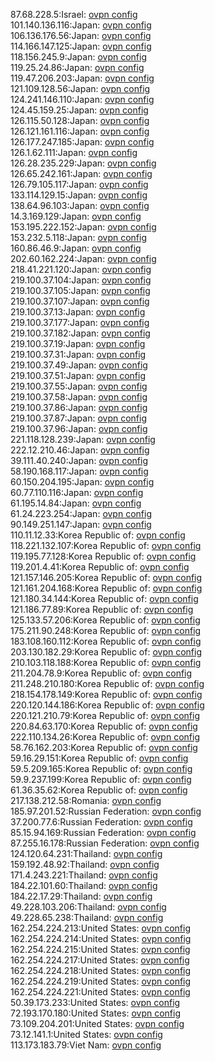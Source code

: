 87.68.228.5:Israel: [ovpn config](vpn/87_68_228_5.ovpn)  
101.140.136.116:Japan: [ovpn config](vpn/101_140_136_116.ovpn)  
106.136.176.56:Japan: [ovpn config](vpn/106_136_176_56.ovpn)  
114.166.147.125:Japan: [ovpn config](vpn/114_166_147_125.ovpn)  
118.156.245.9:Japan: [ovpn config](vpn/118_156_245_9.ovpn)  
119.25.24.86:Japan: [ovpn config](vpn/119_25_24_86.ovpn)  
119.47.206.203:Japan: [ovpn config](vpn/119_47_206_203.ovpn)  
121.109.128.56:Japan: [ovpn config](vpn/121_109_128_56.ovpn)  
124.241.146.110:Japan: [ovpn config](vpn/124_241_146_110.ovpn)  
124.45.159.25:Japan: [ovpn config](vpn/124_45_159_25.ovpn)  
126.115.50.128:Japan: [ovpn config](vpn/126_115_50_128.ovpn)  
126.121.161.116:Japan: [ovpn config](vpn/126_121_161_116.ovpn)  
126.177.247.185:Japan: [ovpn config](vpn/126_177_247_185.ovpn)  
126.1.62.111:Japan: [ovpn config](vpn/126_1_62_111.ovpn)  
126.28.235.229:Japan: [ovpn config](vpn/126_28_235_229.ovpn)  
126.65.242.161:Japan: [ovpn config](vpn/126_65_242_161.ovpn)  
126.79.105.117:Japan: [ovpn config](vpn/126_79_105_117.ovpn)  
133.114.129.15:Japan: [ovpn config](vpn/133_114_129_15.ovpn)  
138.64.96.103:Japan: [ovpn config](vpn/138_64_96_103.ovpn)  
14.3.169.129:Japan: [ovpn config](vpn/14_3_169_129.ovpn)  
153.195.222.152:Japan: [ovpn config](vpn/153_195_222_152.ovpn)  
153.232.5.118:Japan: [ovpn config](vpn/153_232_5_118.ovpn)  
160.86.46.9:Japan: [ovpn config](vpn/160_86_46_9.ovpn)  
202.60.162.224:Japan: [ovpn config](vpn/202_60_162_224.ovpn)  
218.41.221.120:Japan: [ovpn config](vpn/218_41_221_120.ovpn)  
219.100.37.104:Japan: [ovpn config](vpn/219_100_37_104.ovpn)  
219.100.37.105:Japan: [ovpn config](vpn/219_100_37_105.ovpn)  
219.100.37.107:Japan: [ovpn config](vpn/219_100_37_107.ovpn)  
219.100.37.13:Japan: [ovpn config](vpn/219_100_37_13.ovpn)  
219.100.37.177:Japan: [ovpn config](vpn/219_100_37_177.ovpn)  
219.100.37.182:Japan: [ovpn config](vpn/219_100_37_182.ovpn)  
219.100.37.19:Japan: [ovpn config](vpn/219_100_37_19.ovpn)  
219.100.37.31:Japan: [ovpn config](vpn/219_100_37_31.ovpn)  
219.100.37.49:Japan: [ovpn config](vpn/219_100_37_49.ovpn)  
219.100.37.51:Japan: [ovpn config](vpn/219_100_37_51.ovpn)  
219.100.37.55:Japan: [ovpn config](vpn/219_100_37_55.ovpn)  
219.100.37.58:Japan: [ovpn config](vpn/219_100_37_58.ovpn)  
219.100.37.86:Japan: [ovpn config](vpn/219_100_37_86.ovpn)  
219.100.37.87:Japan: [ovpn config](vpn/219_100_37_87.ovpn)  
219.100.37.96:Japan: [ovpn config](vpn/219_100_37_96.ovpn)  
221.118.128.239:Japan: [ovpn config](vpn/221_118_128_239.ovpn)  
222.12.210.46:Japan: [ovpn config](vpn/222_12_210_46.ovpn)  
39.111.40.240:Japan: [ovpn config](vpn/39_111_40_240.ovpn)  
58.190.168.117:Japan: [ovpn config](vpn/58_190_168_117.ovpn)  
60.150.204.195:Japan: [ovpn config](vpn/60_150_204_195.ovpn)  
60.77.110.116:Japan: [ovpn config](vpn/60_77_110_116.ovpn)  
61.195.14.84:Japan: [ovpn config](vpn/61_195_14_84.ovpn)  
61.24.223.254:Japan: [ovpn config](vpn/61_24_223_254.ovpn)  
90.149.251.147:Japan: [ovpn config](vpn/90_149_251_147.ovpn)  
110.11.12.33:Korea Republic of: [ovpn config](vpn/110_11_12_33.ovpn)  
118.221.132.107:Korea Republic of: [ovpn config](vpn/118_221_132_107.ovpn)  
119.195.77.128:Korea Republic of: [ovpn config](vpn/119_195_77_128.ovpn)  
119.201.4.41:Korea Republic of: [ovpn config](vpn/119_201_4_41.ovpn)  
121.157.146.205:Korea Republic of: [ovpn config](vpn/121_157_146_205.ovpn)  
121.161.204.168:Korea Republic of: [ovpn config](vpn/121_161_204_168.ovpn)  
121.180.34.144:Korea Republic of: [ovpn config](vpn/121_180_34_144.ovpn)  
121.186.77.89:Korea Republic of: [ovpn config](vpn/121_186_77_89.ovpn)  
125.133.57.206:Korea Republic of: [ovpn config](vpn/125_133_57_206.ovpn)  
175.211.90.248:Korea Republic of: [ovpn config](vpn/175_211_90_248.ovpn)  
183.108.160.112:Korea Republic of: [ovpn config](vpn/183_108_160_112.ovpn)  
203.130.182.29:Korea Republic of: [ovpn config](vpn/203_130_182_29.ovpn)  
210.103.118.188:Korea Republic of: [ovpn config](vpn/210_103_118_188.ovpn)  
211.204.78.9:Korea Republic of: [ovpn config](vpn/211_204_78_9.ovpn)  
211.248.210.180:Korea Republic of: [ovpn config](vpn/211_248_210_180.ovpn)  
218.154.178.149:Korea Republic of: [ovpn config](vpn/218_154_178_149.ovpn)  
220.120.144.186:Korea Republic of: [ovpn config](vpn/220_120_144_186.ovpn)  
220.121.210.79:Korea Republic of: [ovpn config](vpn/220_121_210_79.ovpn)  
220.84.63.170:Korea Republic of: [ovpn config](vpn/220_84_63_170.ovpn)  
222.110.134.26:Korea Republic of: [ovpn config](vpn/222_110_134_26.ovpn)  
58.76.162.203:Korea Republic of: [ovpn config](vpn/58_76_162_203.ovpn)  
59.16.29.151:Korea Republic of: [ovpn config](vpn/59_16_29_151.ovpn)  
59.5.209.165:Korea Republic of: [ovpn config](vpn/59_5_209_165.ovpn)  
59.9.237.199:Korea Republic of: [ovpn config](vpn/59_9_237_199.ovpn)  
61.36.35.62:Korea Republic of: [ovpn config](vpn/61_36_35_62.ovpn)  
217.138.212.58:Romania: [ovpn config](vpn/217_138_212_58.ovpn)  
185.97.201.52:Russian Federation: [ovpn config](vpn/185_97_201_52.ovpn)  
37.200.77.6:Russian Federation: [ovpn config](vpn/37_200_77_6.ovpn)  
85.15.94.169:Russian Federation: [ovpn config](vpn/85_15_94_169.ovpn)  
87.255.16.178:Russian Federation: [ovpn config](vpn/87_255_16_178.ovpn)  
124.120.64.231:Thailand: [ovpn config](vpn/124_120_64_231.ovpn)  
159.192.48.92:Thailand: [ovpn config](vpn/159_192_48_92.ovpn)  
171.4.243.221:Thailand: [ovpn config](vpn/171_4_243_221.ovpn)  
184.22.101.60:Thailand: [ovpn config](vpn/184_22_101_60.ovpn)  
184.22.17.29:Thailand: [ovpn config](vpn/184_22_17_29.ovpn)  
49.228.103.206:Thailand: [ovpn config](vpn/49_228_103_206.ovpn)  
49.228.65.238:Thailand: [ovpn config](vpn/49_228_65_238.ovpn)  
162.254.224.213:United States: [ovpn config](vpn/162_254_224_213.ovpn)  
162.254.224.214:United States: [ovpn config](vpn/162_254_224_214.ovpn)  
162.254.224.215:United States: [ovpn config](vpn/162_254_224_215.ovpn)  
162.254.224.217:United States: [ovpn config](vpn/162_254_224_217.ovpn)  
162.254.224.218:United States: [ovpn config](vpn/162_254_224_218.ovpn)  
162.254.224.219:United States: [ovpn config](vpn/162_254_224_219.ovpn)  
162.254.224.221:United States: [ovpn config](vpn/162_254_224_221.ovpn)  
50.39.173.233:United States: [ovpn config](vpn/50_39_173_233.ovpn)  
72.193.170.180:United States: [ovpn config](vpn/72_193_170_180.ovpn)  
73.109.204.201:United States: [ovpn config](vpn/73_109_204_201.ovpn)  
73.12.141.1:United States: [ovpn config](vpn/73_12_141_1.ovpn)  
113.173.183.79:Viet Nam: [ovpn config](vpn/113_173_183_79.ovpn)  

